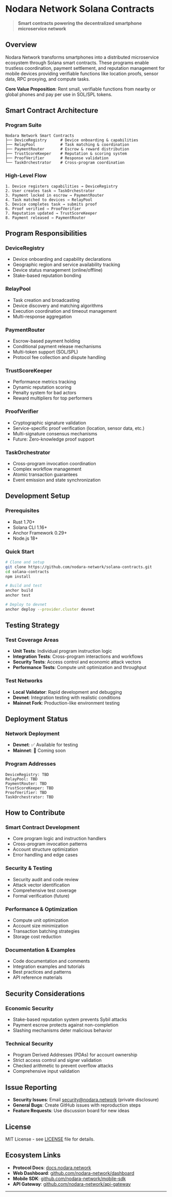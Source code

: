 # Nodara Network Solana Contracts

> **Smart contracts powering the decentralized smartphone microservice network**

## Overview

Nodara Network transforms smartphones into a distributed microservice ecosystem through Solana smart contracts. These programs enable trustless coordination, payment settlement, and reputation management for mobile devices providing verifiable functions like location proofs, sensor data, RPC proxying, and compute tasks.

**Core Value Proposition**: Rent small, verifiable functions from nearby or global phones and pay per use in SOL/SPL tokens.

## Smart Contract Architecture

### Program Suite

```
Nodara Network Smart Contracts
├── DeviceRegistry      # Device onboarding & capabilities
├── RelayPool           # Task matching & coordination
├── PaymentRouter       # Escrow & reward distribution  
├── TrustScoreKeeper    # Reputation & scoring system
├── ProofVerifier       # Response validation
└── TaskOrchestrator    # Cross-program coordination
```

### High-Level Flow

```
1. Device registers capabilities → DeviceRegistry
2. User creates task → TaskOrchestrator
3. Payment locked in escrow → PaymentRouter
4. Task matched to devices → RelayPool
5. Device completes task → submits proof
6. Proof verified → ProofVerifier
7. Reputation updated → TrustScoreKeeper
8. Payment released → PaymentRouter
```

## Program Responsibilities

### **DeviceRegistry**
- Device onboarding and capability declarations
- Geographic region and service availability tracking
- Device status management (online/offline)
- Stake-based reputation bonding

### **RelayPool**
- Task creation and broadcasting
- Device discovery and matching algorithms
- Execution coordination and timeout management
- Multi-response aggregation

### **PaymentRouter**
- Escrow-based payment holding
- Conditional payment release mechanisms
- Multi-token support (SOL/SPL)
- Protocol fee collection and dispute handling

### **TrustScoreKeeper**
- Performance metrics tracking
- Dynamic reputation scoring
- Penalty system for bad actors
- Reward multipliers for top performers

### **ProofVerifier**
- Cryptographic signature validation
- Service-specific proof verification (location, sensor data, etc.)
- Multi-signature consensus mechanisms
- Future: Zero-knowledge proof support

### **TaskOrchestrator**
- Cross-program invocation coordination
- Complex workflow management
- Atomic transaction guarantees
- Event emission and state synchronization

## Development Setup

### Prerequisites
- Rust 1.70+
- Solana CLI 1.16+
- Anchor Framework 0.29+
- Node.js 18+

### Quick Start
```bash
# Clone and setup
git clone https://github.com/nodara-network/solana-contracts.git
cd solana-contracts
npm install

# Build and test
anchor build
anchor test

# Deploy to devnet
anchor deploy --provider.cluster devnet
```

## Testing Strategy

### Test Coverage Areas
- **Unit Tests**: Individual program instruction logic
- **Integration Tests**: Cross-program interactions and workflows
- **Security Tests**: Access control and economic attack vectors
- **Performance Tests**: Compute unit optimization and throughput

### Test Networks
- **Local Validator**: Rapid development and debugging
- **Devnet**: Integration testing with realistic conditions
- **Mainnet Fork**: Production-like environment testing

## Deployment Status

### Network Deployment
- **Devnet**: ✅ Available for testing
- **Mainnet**: 🔄 Coming soon

### Program Addresses
```
DeviceRegistry: TBD
RelayPool: TBD  
PaymentRouter: TBD
TrustScoreKeeper: TBD
ProofVerifier: TBD
TaskOrchestrator: TBD
```

## How to Contribute

### **Smart Contract Development**
- Core program logic and instruction handlers
- Cross-program invocation patterns
- Account structure optimization
- Error handling and edge cases

### **Security & Testing**
- Security audit and code review
- Attack vector identification
- Comprehensive test coverage
- Formal verification (future)

### **Performance & Optimization**
- Compute unit optimization
- Account size minimization
- Transaction batching strategies
- Storage cost reduction

### **Documentation & Examples**
- Code documentation and comments
- Integration examples and tutorials
- Best practices and patterns
- API reference materials

## Security Considerations

### Economic Security
- Stake-based reputation system prevents Sybil attacks
- Payment escrow protects against non-completion
- Slashing mechanisms deter malicious behavior

### Technical Security
- Program Derived Addresses (PDAs) for account ownership
- Strict access control and signer validation
- Checked arithmetic to prevent overflow attacks
- Comprehensive input validation

## Issue Reporting

- **Security Issues**: Email security@nodara.network (private disclosure)
- **General Bugs**: Create GitHub issues with reproduction steps
- **Feature Requests**: Use discussion board for new ideas

## License

MIT License - see [LICENSE](LICENSE) file for details.

## Ecosystem Links

- **Protocol Docs**: [docs.nodara.network](https://docs.nodara.network)
- **Web Dashboard**: [github.com/nodara-network/dashboard](https://github.com/nodara-network/dashboard)
- **Mobile SDK**: [github.com/nodara-network/mobile-sdk](https://github.com/nodara-network/mobile-sdk)
- **API Gateway**: [github.com/nodara-network/api-gateway](https://github.com/nodara-network/api-gateway)

---